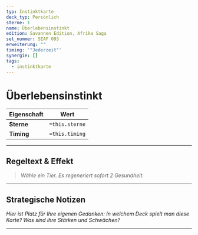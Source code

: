 ```yaml
---
typ: Instinktkarte
deck_typ: Persönlich
sterne: 1
name: Überlebensinstinkt
edition: Savannen Edition, Afrika Saga
set_nummer: SEAF 093
erweiterung: ""
timing: '"Jederzeit"'
synergie: []
tags:
  - instinktkarte
---
```


# Überlebensinstinkt

| Eigenschaft | Wert |
|---|---|
| **Sterne** | `=this.sterne` |
| **Timing** | `=this.timing` |

---
## Regeltext & Effekt

> *Wähle ein Tier. Es regeneriert sofort 2 Gesundheit.*

---
## Strategische Notizen

*Hier ist Platz für Ihre eigenen Gedanken: In welchem Deck spielt man diese Karte? Was sind ihre Stärken und Schwächen?*

---
